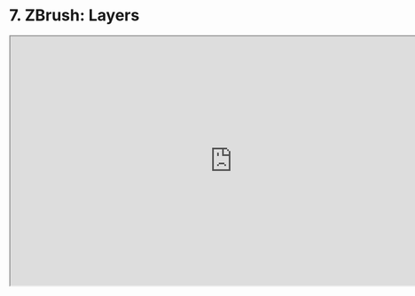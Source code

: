 # 7. ZBrush: Layers

<p><iframe src="https://www.youtube.com/embed/uc9sL-XfgEY?rel=0" width="800" height="450" allowfullscreen="allowfullscreen" allow="accelerometer; autoplay; clipboard-write; encrypted-media; gyroscope; picture-in-picture"></iframe></p>